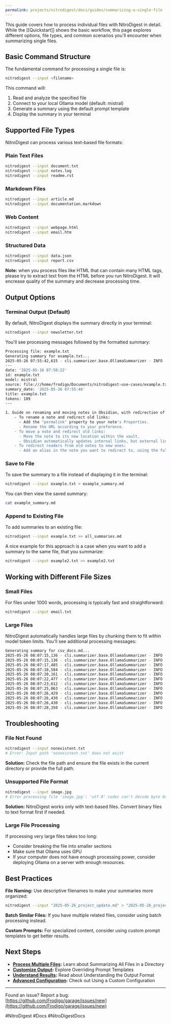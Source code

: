 ```yaml
---
permalink: projects/nitrodigest/docs/guides/summarizing-a-single-file
---
```

This guide covers how to process individual files with NitroDigest in detail. While the [[Quickstart]] shows the basic workflow, this page explores different options, file types, and common scenarios you'll encounter when summarizing single files.

## Basic Command Structure

The fundamental command for processing a single file is:

```bash
nitrodigest --input <filename>
```

This command will:

1. Read and analyze the specified file
2. Connect to your local Ollama model (default: mistral)
3. Generate a summary using the default prompt template
4. Display the summary in your terminal

## Supported File Types

NitroDigest can process various text-based file formats:

### Plain Text Files

```bash
nitrodigest --input document.txt
nitrodigest --input notes.log
nitrodigest --input readme.rst
```

### Markdown Files

```bash
nitrodigest --input article.md
nitrodigest --input documentation.markdown
```

### Web Content

```bash
nitrodigest --input webpage.html
nitrodigest --input email.htm
```

### Structured Data

```bash
nitrodigest --input data.json
nitrodigest --input report.csv
```

**Note:** when you process files like HTML that can contain many HTML tags, please try to extract text from the HTML before you run NitroDigest. It will encrease quality of the summary and decrease processing time.

## Output Options

### Terminal Output (Default)

By default, NitroDigest displays the summary directly in your terminal:

```bash
nitrodigest --input newsletter.txt
```

You'll see processing messages followed by the formatted summary:

```bash
Processing file: example.txt
Generating summary for example.txt...
2025-05-26 07:55:42,615 - cli.summarizer.base.OllamaSummarizer - INFO - Sending request to Ollama API using model mistral
---
date: '2025-05-16 07:50:22'
id: example.txt
model: mistral
source: file:///home/frodigo/Documents/nitrodigest-use-cases/example.txt
summary_date: '2025-05-26 07:55:46'
title: example.txt
tokens: 189
---

1. Guide on renaming and moving notes in Obsidian, with redirection of old links to new ones ([URL](https://publish.obsidian.md/username/about))
    - To rename a note and redirect old links:
      - Add the "permalink" property to your note's Properties.
      - Rename the URL according to your preference.
    - To move a note and redirect old links:
      - Move the note to its new location within the vault.
      - Obsidian automatically updates internal links, but external links may still point to the old location.
    - To redirect readers from old notes to new ones:
      - Add an alias in the note you want to redirect to, using the full path to the old note.

```

### Save to File

To save the summary to a file instead of displaying it in the terminal:

```bash
nitrodigest --input example.txt > example_summary.md
```

You can then view the saved summary:

```bash
cat example_summary.md
```

### Append to Existing File

To add summaries to an existing file:

```bash
nitrodigest --input example.txt >> all_summaries.md
```

A nice example for this approach is a case when you want to add a summary to the same file, that you summarize:

```bash
nitrodigest --input example2.txt >> example2.txt
```

## Working with Different File Sizes

### Small Files

For files under 1000 words, processing is typically fast and straightforward:

```bash
nitrodigest --input email.txt
```

### Large Files

NitroDigest automatically handles large files by chunking them to fit within model token limits. You'll see additional processing messages:

```bash
Generating summary for csv_docs.md...
2025-05-26 08:07:15,136 - cli.summarizer.base.OllamaSummarizer - INFO - Content exceeds token budget. Splitting into 7 chunks.
2025-05-26 08:07:15,136 - cli.summarizer.base.OllamaSummarizer - INFO - Processing chunk 1/7
2025-05-26 08:07:17,485 - cli.summarizer.base.OllamaSummarizer - INFO - Processing chunk 2/7
2025-05-26 08:07:18,584 - cli.summarizer.base.OllamaSummarizer - INFO - Processing chunk 3/7
2025-05-26 08:07:20,161 - cli.summarizer.base.OllamaSummarizer - INFO - Processing chunk 4/7
2025-05-26 08:07:22,477 - cli.summarizer.base.OllamaSummarizer - INFO - Processing chunk 5/7
2025-05-26 08:07:23,612 - cli.summarizer.base.OllamaSummarizer - INFO - Processing chunk 6/7
2025-05-26 08:07:25,063 - cli.summarizer.base.OllamaSummarizer - INFO - Processing chunk 7/7
2025-05-26 08:07:26,429 - cli.summarizer.base.OllamaSummarizer - INFO - Combined intermediate summaries are too long. Summarizing again.
2025-05-26 08:07:26,430 - cli.summarizer.base.OllamaSummarizer - INFO - Content exceeds token budget. Splitting into 2 chunks.
2025-05-26 08:07:26,430 - cli.summarizer.base.OllamaSummarizer - INFO - Processing chunk 1/2
2025-05-26 08:07:28,350 - cli.summarizer.base.OllamaSummarizer - INFO - Processing chunk 2/2

```

## Troubleshooting

### File Not Found

```bash
nitrodigest --input nonexistent.txt
# Error: Input path 'nonexistent.txt' does not exist
```

**Solution:** Check the file path and ensure the file exists in the current directory or provide the full path.

### Unsupported File Format

```bash
nitrodigest --input image.jpg
# Error processing file 'image.jpg': 'utf-8' codec can't decode byte 0xff in position 0: invalid start byte

```

**Solution:** NitroDigest works only with text-based files. Convert binary files to text format first if needed.

### Large File Processing

If processing very large files takes too long:

- Consider breaking the file into smaller sections
- Make sure that Ollama uses GPU
- If your computer does not have enough processing power, consider deploying Ollama on a server with enough resources.

## Best Practices

**File Naming:** Use descriptive filenames to make your summaries more organized:

```bash
nitrodigest --input "2025-05-26_project_update.md" > "2025-05-26_project_summary.md"
```

**Batch Similar Files:** If you have multiple related files, consider using batch processing instead.

**Custom Prompts:** For specialized content, consider using custom prompt templates to get better results.

## Next Steps

- **[Process Multiple Files](./Summarizing%20All%20Files%20in%20a%20Directory.md):** Learn about Summarizing All Files in a Directory
- **[Customize Output](./Overriding%20Prompt%20Templates.md):** Explore Overriding Prompt Templates
- **[Understand Results](./Understanding%20the%20Output%20Format.md):** Read about Understanding the Output Format
- **[Advanced Configuration](./Using%20a%20Custom%20Configuration.md):** Check out Using a Custom Configuration

---

Found an issue? Report a bug: [https://github.com/Frodigo/garage/issues/new](https://github.com/Frodigo/garage/issues/new)

#NitroDigest #Docs #NitroDigestDocs
